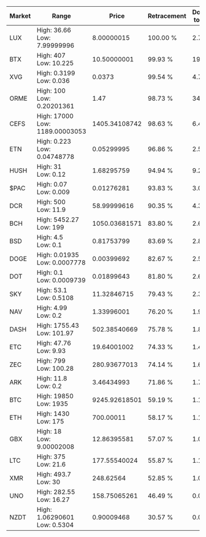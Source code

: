 | Market | Range | Price| Retracement | Doubles to 50% |
| --- | --- | --- | --- | --- |
| LUX | High: 36.66<br />Low: 7.99999996 | 8.00000015 | 100.00 % | 2.79 |
| BTX | High: 407<br />Low: 10.225 | 10.50000001 | 99.93 % | 19.87 |
| XVG | High: 0.3199<br />Low: 0.036 | 0.0373 | 99.54 % | 4.77 |
| ORME | High: 100<br />Low: 0.20201361 | 1.47 | 98.73 % | 34.08 |
| CEFS | High: 17000<br />Low: 1189.00003053 | 1405.34108742 | 98.63 % | 6.47 |
| ETN | High: 0.223<br />Low: 0.04748778 | 0.05299995 | 96.86 % | 2.55 |
| HUSH | High: 31<br />Low: 0.12 | 1.68295759 | 94.94 % | 9.25 |
| $PAC | High: 0.07<br />Low: 0.009 | 0.01276281 | 93.83 % | 3.09 |
| DCR | High: 500<br />Low: 11.9 | 58.99999616 | 90.35 % | 4.34 |
| BCH | High: 5452.27<br />Low: 199 | 1050.03681571 | 83.80 % | 2.69 |
| BSD | High: 4.5<br />Low: 0.1 | 0.81753799 | 83.69 % | 2.81 |
| DOGE | High: 0.01935<br />Low: 0.0007778 | 0.00399692 | 82.67 % | 2.52 |
| DOT | High: 0.1<br />Low: 0.0009739 | 0.01899643 | 81.80 % | 2.66 |
| SKY | High: 53.1<br />Low: 0.5108 | 11.32846715 | 79.43 % | 2.37 |
| NAV | High: 4.99<br />Low: 0.2 | 1.33996001 | 76.20 % | 1.94 |
| DASH | High: 1755.43<br />Low: 101.97 | 502.38540669 | 75.78 % | 1.85 |
| ETC | High: 47.76<br />Low: 9.93 | 19.64001002 | 74.33 % | 1.47 |
| ZEC | High: 799<br />Low: 100.28 | 280.93677013 | 74.14 % | 1.60 |
| ARK | High: 11.8<br />Low: 0.2 | 3.46434993 | 71.86 % | 1.73 |
| BTC | High: 19850<br />Low: 1935 | 9245.92618501 | 59.19 % | 1.18 |
| ETH | High: 1430<br />Low: 175 | 700.00011 | 58.17 % | 1.15 |
| GBX | High: 18<br />Low: 9.00002008 | 12.86395581 | 57.07 % | 1.05 |
| LTC | High: 375<br />Low: 21.6 | 177.55540024 | 55.87 % | 1.12 |
| XMR | High: 493.7<br />Low: 30 | 248.62564 | 52.85 % | 1.05 |
| UNO | High: 282.55<br />Low: 16.27 | 158.75065261 | 46.49 % | 0.00 |
| NZDT | High: 1.06290601<br />Low: 0.5304 | 0.90009468 | 30.57 % | 0.00 |
